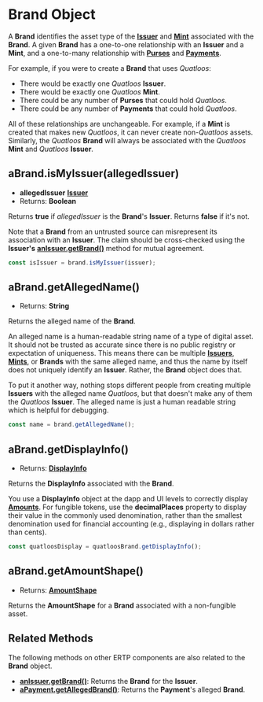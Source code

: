 # Brand Object
A **Brand** identifies the asset type of the **[Issuer](./issuer.md)** and **[Mint](./mint.md)**
associated with the **Brand**. A given **Brand** has a one-to-one relationship
with an **Issuer** and a **Mint**, and a one-to-many relationship with **[Purses](./purse.md)**
and **[Payments](./payment.md)**.

For example, if you were to create a **Brand** that uses *Quatloos*:
- There would be exactly one *Quatloos* **Issuer**.
- There would be exactly one *Quatloos* **Mint**.
- There could be any number of **Purses** that could hold *Quatloos*.
- There could be any number of **Payments** that could hold *Quatloos*.

All of these relationships are unchangeable. For example, if a **Mint** is created that makes 
new *Quatloos*, it can never create non-*Quatloos* assets. Similarly, the *Quatloos* **Brand** 
will always be associated with 
the *Quatloos* **Mint** and *Quatloos* **Issuer**.

## aBrand.isMyIssuer(allegedIssuer)
- **allegedIssuer** **[Issuer](./issuer.md)**
- Returns: **Boolean**

Returns **true** if *allegedIssuer* is the **Brand**'s **Issuer**. Returns **false** if it's not.

Note that a **Brand** from an untrusted source can misrepresent its association with
an **Issuer**. The claim should be cross-checked using the **Issuer's**
[**anIssuer.getBrand()**](./issuer.md#anissuer-getbrand) method for mutual agreement.

```js
const isIssuer = brand.isMyIssuer(issuer);
```

## aBrand.getAllegedName()
- Returns: **String**

Returns the alleged name of the **Brand**.

An alleged name is a human-readable string name of a type of digital asset.
It should not be trusted as accurate since there is no public registry or 
expectation of uniqueness. This means there can be multiple **[Issuers](./issuer.md)**, **[Mints](./mint.md)**, or **Brands** 
with the same alleged name, and thus the name by itself does not uniquely 
identify an **Issuer**. Rather, the **Brand** object does that.

To put it another way, nothing stops different people from creating multiple 
**Issuers** with the alleged name *Quatloos*, but that doesn't make any of them the 
*Quatloos* **Issuer**. The alleged name is just a human readable string which is 
helpful for debugging.
```js
const name = brand.getAllegedName();
```

## aBrand.getDisplayInfo()
- Returns: **[DisplayInfo](./ertp-data-types.md#displayinfo)**

Returns the **DisplayInfo** associated with the **Brand**. 

You use a **DisplayInfo** object at the dapp and UI levels to correctly 
display **[Amounts](./ertp-data-types.md#amount)**. For fungible tokens, use the **decimalPlaces** property
to display their value in the commonly used denomination, rather than 
the smallest denomination used for financial accounting (e.g.,
displaying in dollars rather than cents).

```js
const quatloosDisplay = quatloosBrand.getDisplayInfo();
```

## aBrand.getAmountShape()
- Returns: **[AmountShape](./ertp-data-types.md#amountshape)**

Returns the **AmountShape** for a **Brand** associated with a non-fungible asset. 


## Related Methods

The following methods on other ERTP components are also related to the **Brand** object.
- [**anIssuer.getBrand()**](./issuer.md#anissuer-getbrand): Returns
the **Brand** for the **Issuer**.
- [**aPayment.getAllegedBrand()**](./payment.md#apayment-getallegedbrand): Returns
the **Payment**'s alleged **Brand**.
